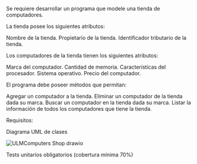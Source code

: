﻿Se requiere desarrollar un programa que modele una tienda de computadores. 

La tienda posee los siguientes atributos:

Nombre de la tienda.
Propietario de la tienda.
Identificador tributario de la tienda.

Los computadores de la tienda tienen los siguientes atributos:

Marca del computador.
Cantidad de memoria.
Características del procesador.
Sistema operativo.
Precio del computador.

El programa debe poseer métodos que permitan:

Agregar un computador a la tienda.
Eliminar un computador de la tienda dada su marca.
Buscar un computador en la tienda dada su marca.
Listar la información de todos los computadores que tiene la tienda.

Requisitos:

Diagrama UML de clases


![ULMComputers Shop drawio](https://github.com/user-attachments/assets/62a2929b-f7b3-43de-b86a-58db4e0fc060)


Tests unitarios obligatorios (cobertura mínima 70%)
